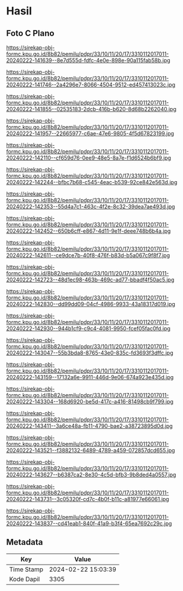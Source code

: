 # Hasil

## Foto C Plano

https://sirekap-obj-formc.kpu.go.id/8b82/pemilu/pdpr/33/10/11/20/17/3310112017011-20240222-141639--8e7d555d-fdfc-4e0e-898e-90a115fab58b.jpg

https://sirekap-obj-formc.kpu.go.id/8b82/pemilu/pdpr/33/10/11/20/17/3310112017011-20240222-141746--2a4296e7-8066-4504-9512-ed457413023c.jpg

https://sirekap-obj-formc.kpu.go.id/8b82/pemilu/pdpr/33/10/11/20/17/3310112017011-20240222-141855--02535183-2dcb-416b-b620-8d68b2262040.jpg

https://sirekap-obj-formc.kpu.go.id/8b82/pemilu/pdpr/33/10/11/20/17/3310112017011-20240222-141957--22665977-c6ae-47e6-9805-4f5d67823199.jpg

https://sirekap-obj-formc.kpu.go.id/8b82/pemilu/pdpr/33/10/11/20/17/3310112017011-20240222-142110--cf659d76-0ee9-48e5-8a7e-f1d6524b6bf9.jpg

https://sirekap-obj-formc.kpu.go.id/8b82/pemilu/pdpr/33/10/11/20/17/3310112017011-20240222-142244--bfbc7b68-c545-4eac-b539-92ce842e563d.jpg

https://sirekap-obj-formc.kpu.go.id/8b82/pemilu/pdpr/33/10/11/20/17/3310112017011-20240222-142353--55d4a7c1-463c-4f2e-8c32-39dea7ae493d.jpg

https://sirekap-obj-formc.kpu.go.id/8b82/pemilu/pdpr/33/10/11/20/17/3310112017011-20240222-142452--650b6cff-e867-4d11-9e1f-deee748b6b4a.jpg

https://sirekap-obj-formc.kpu.go.id/8b82/pemilu/pdpr/33/10/11/20/17/3310112017011-20240222-142611--ce9dce7b-40f8-476f-b83d-b5a067c9f8f7.jpg

https://sirekap-obj-formc.kpu.go.id/8b82/pemilu/pdpr/33/10/11/20/17/3310112017011-20240222-142723--48d1ec98-463b-469c-ad77-bbadf4f50ac5.jpg

https://sirekap-obj-formc.kpu.go.id/8b82/pemilu/pdpr/33/10/11/20/17/3310112017011-20240222-142830--dd99dd09-04cf-4986-9933-43a18317d019.jpg

https://sirekap-obj-formc.kpu.go.id/8b82/pemilu/pdpr/33/10/11/20/17/3310112017011-20240222-142930--944b1cf9-c9c4-4081-9950-fcef05fac0fd.jpg

https://sirekap-obj-formc.kpu.go.id/8b82/pemilu/pdpr/33/10/11/20/17/3310112017011-20240222-143047--55b3bda8-8765-43e0-835c-fd3693f3dffc.jpg

https://sirekap-obj-formc.kpu.go.id/8b82/pemilu/pdpr/33/10/11/20/17/3310112017011-20240222-143159--17132a6e-9911-446d-9e06-674a923e435d.jpg

https://sirekap-obj-formc.kpu.go.id/8b82/pemilu/pdpr/33/10/11/20/17/3310112017011-20240222-143304--168d6920-be5d-417c-a416-81498cb9f799.jpg

https://sirekap-obj-formc.kpu.go.id/8b82/pemilu/pdpr/33/10/11/20/17/3310112017011-20240222-143411--3a6ce48a-fb11-4790-bae2-a38723895d0d.jpg

https://sirekap-obj-formc.kpu.go.id/8b82/pemilu/pdpr/33/10/11/20/17/3310112017011-20240222-143521--f3882132-6489-4789-a459-072857dcd655.jpg

https://sirekap-obj-formc.kpu.go.id/8b82/pemilu/pdpr/33/10/11/20/17/3310112017011-20240222-143627--b6387ca2-8e30-4c5d-bfb3-9b8ded4a0557.jpg

https://sirekap-obj-formc.kpu.go.id/8b82/pemilu/pdpr/33/10/11/20/17/3310112017011-20240222-143731--3c05320f-cd7c-4b0f-b11c-a81977e66061.jpg

https://sirekap-obj-formc.kpu.go.id/8b82/pemilu/pdpr/33/10/11/20/17/3310112017011-20240222-143837--cd41eab1-840f-41a9-b3f4-65ea7692c29c.jpg


## Metadata

| Key        | Value               |
| ---------- | ------------------- |
| Time Stamp | 2024-02-22 15:03:39 |
| Kode Dapil | 3305                |



